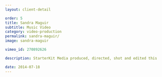 ```yaml
---
layout: client-detail

order: 5
title: Sandra Maguir
subtitle: Music Video
category: video-production
permalink: sandra-maguir/
image: sandra-maguir

vimeo_id: 270892626

description: StarterKit Media produced, directed, shot and edited this music video, a unique cover of Incubus' "Drive". Shoot locations – Downtown LA, Malibu, Echo Park. <br><br>Filmed by Brandon Zeolla and Paul Cline. Directed and Edited by Paul Cline.

date: 2014-07-18
---
```


